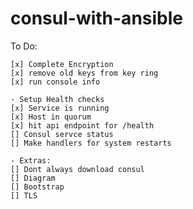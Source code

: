 # consul-with-ansible

To Do:

    [x] Complete Encryption
    [x] remove old keys from key ring
    [x] run console info 

    - Setup Health checks
    [x] Service is running
    [x] Host in quorum
    [x] hit api endpoint for /health
    [] Consul servce status
    [] Make handlers for system restarts

    - Extras:
    [] Dont always download consul
    [] Diagram
    [] Bootstrap 
    [] TLS
